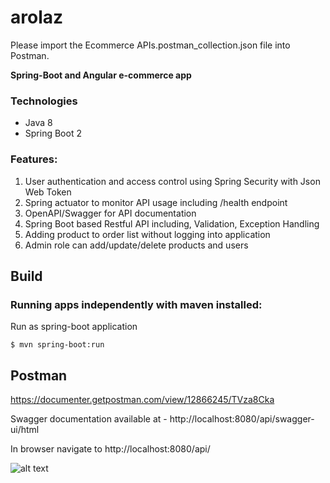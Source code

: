 # arolaz

Please import the Ecommerce APIs.postman_collection.json file into Postman.

**Spring-Boot and Angular e-commerce app**

### Technologies
- Java 8
- Spring Boot 2

### Features:
1. User authentication and access control using Spring Security with Json Web Token 
2. Spring actuator to monitor API usage including /health endpoint
3. OpenAPI/Swagger for API documentation
4. Spring Boot based Restful API including, Validation, Exception Handling
6. Adding product to order list without logging into application
7. Admin role can add/update/delete products and users

## Build
### Running apps independently with maven installed:
Run as spring-boot application 

```$ mvn spring-boot:run```


## Postman
https://documenter.getpostman.com/view/12866245/TVza8Cka

Swagger documentation available at - http://localhost:8080/api/swagger-ui/html

In browser navigate to http://localhost:8080/api/

![alt text](https://drive.google.com/file/d/1YLiIFzZb9O26H5oqlKbgLaMXIQneqtyK/view?usp=sharing)



